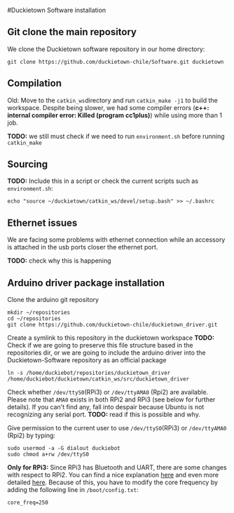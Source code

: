 #Duckietown Software installation

## Git clone the main repository
We clone the Duckietown software repository in our home directory:

    git clone https://github.com/duckietown-chile/Software.git duckietown

## Compilation
Old: Move to the `catkin_ws`directory and run `catkin_make -j1` to build the workspace. Despite being slower, we had some compiler errors (**c++: internal compiler error: Killed (program cc1plus)**) while using more than 1 job.

**TODO:** we still must check if we need to run `environment.sh` before running `catkin_make`

## Sourcing
**TODO:** Include this in a script or check the current scripts such as `environment.sh`:

    echo "source ~/duckietown/catkin_ws/devel/setup.bash" >> ~/.bashrc


## Ethernet issues
We are facing some problems with ethernet connection while an accessory is attached in the usb ports closer the ethernet port. 

**TODO:** check why this is happening


## Arduino driver package installation
Clone the arduino git repository
    
    mkdir ~/repositories
    cd ~/repositories
    git clone https://github.com/duckietown-chile/duckietown_driver.git

Create a symlink to this repository in the duckietown workspace
**TODO:** Check if we are going to preserve this file structure based in the repositories dir, or we are going to include the arduino driver into the Duckietown-Software repository as an official package

    ln -s /home/duckiebot/repositories/duckietown_driver /home/duckiebot/duckietown/catkin_ws/src/duckietown_driver

Check whether `/dev/ttyS0`(RPi3) or `/dev/ttyAMA0` (Rpi2) are available. Please note that `AMA0` exists in both RPi2 and RPi3 (see below for further details).
If you can't find any, fall into despair because Ubuntu is not recognizing any serial port. **TODO:** read if this is possible and why.


Give permission to the current user to use `/dev/ttyS0`(RPi3) or `/dev/ttyAMA0` (Rpi2) by typing:

    sudo usermod -a -G dialout duckiebot
    sudo chmod a+rw /dev/ttyS0

**Only for RPi3:** Since RPi3 has Bluetooth and UART, there are some changes with respect to RPi2. You can find a nice explanation [here](http://raspberrypi.stackexchange.com/a/45571) and even more detailed [here](http://www.briandorey.com/post/Raspberry-Pi-3-UART-Overlay-Workaround).
Because of this, you have to modify the core frequency by adding the following line in `/boot/config.txt`:

    core_freq=250
